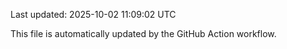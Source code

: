 Last updated: 2025-10-02 11:09:02 UTC

This file is automatically updated by the GitHub Action workflow.
